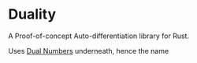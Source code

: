 # Duality

A Proof-of-concept Auto-differentiation library for Rust. 

Uses [Dual Numbers](https://en.wikipedia.org/wiki/Dual_number) underneath, hence the name
